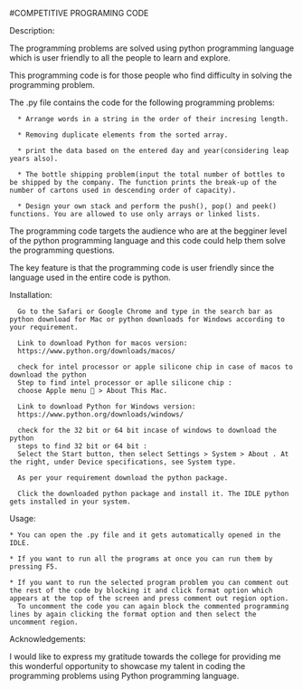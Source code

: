 #COMPETITIVE PROGRAMING CODE

Description:

  The programming problems are solved using python programming language which is user friendly to all the people to learn and explore.
  
  This programming code is for those people who find difficulty in solving the programming problem.
  
  The .py file contains the code for the following programming problems:
  
      * Arrange words in a string in the order of their incresing length.
      
      * Removing duplicate elements from the sorted array.
      
      * print the data based on the entered day and year(considering leap years also).
      
      * The bottle shipping problem(input the total number of bottles to be shipped by the company. The function prints the break-up of the number of cartons used in descending order of capacity).
      
      * Design your own stack and perform the push(), pop() and peek() functions. You are allowed to use only arrays or linked lists.
  
  The programming code targets the audience who are at the begginer level of the python programming language and this code could help them solve the programming questions.

  The key feature is that the programming code is user friendly since the language used in the entire code is python.

  

Installation:

      Go to the Safari or Google Chrome and type in the search bar as python download for Mac or python downloads for Windows according to your requirement.
      
      Link to download Python for macos version:
      https://www.python.org/downloads/macos/

      check for intel processor or apple silicone chip in case of macos to download the python
      Step to find intel processor or aplle silicone chip : 
      choose Apple menu  > About This Mac.
      
      Link to download Python for Windows version:
      https://www.python.org/downloads/windows/
      
      check for the 32 bit or 64 bit incase of windows to download the python
      steps to find 32 bit or 64 bit :
      Select the Start button, then select Settings > System > About . At the right, under Device specifications, see System type.

      As per your requirement download the python package.

      Click the downloaded python package and install it. The IDLE python gets installed in your system.

      

Usage:


    * You can open the .py file and it gets automatically opened in the IDLE.
    
    * If you want to run all the programs at once you can run them by pressing F5.
    
    * If you want to run the selected program problem you can comment out the rest of the code by blocking it and click format option which appears at the top of the screen and press comment out region option.
      To uncomment the code you can again block the commented programming lines by again clicking the format option and then select the uncomment region.


Acknowledgements:

I would like to express my gratitude towards the college for providing me this wonderful opportunity to showcase my talent in coding the programming problems using Python programming language.

    
      
   
